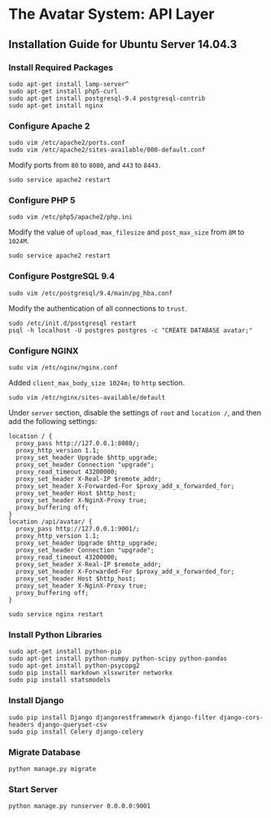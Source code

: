 # The Avatar System: API Layer
## Installation Guide for Ubuntu Server 14.04.3
### Install Required Packages
```
sudo apt-get install lamp-server^
sudo apt-get install php5-curl
sudo apt-get install postgresql-9.4 postgresql-contrib
sudo apt-get install nginx
```
### Configure Apache 2
```
sudo vim /etc/apache2/ports.conf
sudo vim /etc/apache2/sites-available/000-default.conf
```
Modify ports from `80` to `8080`, and `443` to `8443`.
```
sudo service apache2 restart
```
### Configure PHP 5
```
sudo vim /etc/php5/apache2/php.ini
```
Modify the value of `upload_max_filesize` and `post_max_size` from `8M` to `1024M`.
```
sudo service apache2 restart
```
### Configure PostgreSQL 9.4
```
sudo vim /etc/postgresql/9.4/main/pg_hba.conf
```
Modify the authentication of all connections to `trust`.
```
sudo /etc/init.d/postgresql restart
psql -h localhost -U postgres postgres -c "CREATE DATABASE avatar;"
```
### Configure NGINX
```
sudo vim /etc/nginx/nginx.conf
```
Added `client_max_body_size 1024m;` to `http` section.
```
sudo vim /etc/nginx/sites-available/default
```
Under `server` section, disable the settings of `root` and `location /`, and then add the following settings: 
```
location / {
  proxy_pass http://127.0.0.1:8080/;
  proxy_http_version 1.1;
  proxy_set_header Upgrade $http_upgrade;
  proxy_set_header Connection "upgrade";
  proxy_read_timeout 43200000;
  proxy_set_header X-Real-IP $remote_addr;
  proxy_set_header X-Forwarded-For $proxy_add_x_forwarded_for;
  proxy_set_header Host $http_host;
  proxy_set_header X-NginX-Proxy true;
  proxy_buffering off;
}
location /api/avatar/ {
  proxy_pass http://127.0.0.1:9001/;
  proxy_http_version 1.1;
  proxy_set_header Upgrade $http_upgrade;
  proxy_set_header Connection "upgrade";
  proxy_read_timeout 43200000;
  proxy_set_header X-Real-IP $remote_addr;
  proxy_set_header X-Forwarded-For $proxy_add_x_forwarded_for;
  proxy_set_header Host $http_host;
  proxy_set_header X-NginX-Proxy true;
  proxy_buffering off;
}
```
```
sudo service nginx restart
```
### Install Python Libraries
```
sudo apt-get install python-pip
sudo apt-get install python-numpy python-scipy python-pandas
sudo apt-get install python-psycopg2
sudo pip install markdown xlsxwriter networkx
sudo pip install statsmodels
```
### Install Django
```
sudo pip install Django djangorestframework django-filter django-cors-headers django-queryset-csv
sudo pip install Celery django-celery
```
### Migrate Database
```
python manage.py migrate
```
### Start Server
```
python manage.py runserver 0.0.0.0:9001
```
